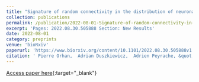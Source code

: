```yaml
---
title: "Signature of random connectivity in the distribution of neuronal tuning curves"
collection: publications
permalink: /publication/2022-08-01-Signature-of-random-connectivity-in-the-distribution-of-neuronal-tuning-curves
excerpt: 'Pages: 2022.08.30.505888 Section: New Results'
date: 2022-08-01
category: preprints
venue: 'bioRxiv'
paperurl: 'https://www.biorxiv.org/content/10.1101/2022.08.30.505888v1'
citation: ' Pierre Orhan,  Adrian Duszkiewicz,  Adrien Peyrache, &quot;Signature of random connectivity in the distribution of neuronal tuning curves.&quot; bioRxiv, 2022.'
---
```

[Access paper here](https://www.biorxiv.org/content/10.1101/2022.08.30.505888v1){:target="_blank"}
